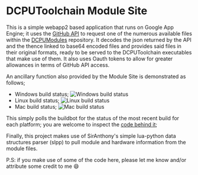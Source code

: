 DCPUToolchain Module Site
======================

This is a simple webapp2 based application that runs on Google App Engine; it uses the [GitHub API](http://developer.github.com/) to request one of the numerous available files within the [DCPUModules](http://github.com/DCPUTeam/DCPUModules) repository.
It decodes the json returned by the API and the thence linked to base64 encoded files and provides said files in their original formats, ready to be served to the DCPUToolchain executables that make use of them. It also uses Oauth tokens to allow for greater allowances in terms of GitHub API access.

An ancillary function also provided by the Module Site is demonstrated as follows;

 *  Windows build status; ![Windows build status](http://dms.dcputoolcha.in/status/windows.png)
 *  Linux build status; ![Linux build status](http://dms.dcputoolcha.in/status/linux.png)
 *  Mac build status; ![Mac build status](http://dms.dcputoolcha.in/status/mac.png)

This simply polls the buildbot for the status of the most recent build for each platform; you are welcome to inspect the [code behind it](https://github.com/Mause/dcputoolchain_lua_site/blob/master/main.py#L190);

Finally, this project makes use of SirAnthony's simple lua-python data structures parser (slpp) to pull module and hardware information from the module files.

P.S: if you make use of some of the code here, please let me know and/or attribute some credit to me :smile:
